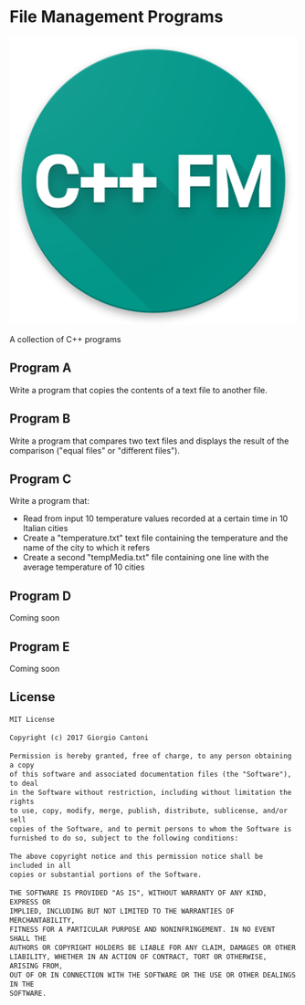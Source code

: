 # File Management Programs
<img src="https://github.com/folgore95/media/blob/master/fm.png"/>

A collection of C++ programs

## Program A

Write a program that copies the contents of a text file to another file.

## Program B

Write a program that compares two text files and displays the result of the comparison ("equal files" or
"different files").

## Program C

Write a program that:
- Read from input 10 temperature values recorded at a certain time in 10 Italian cities
- Create a "temperature.txt" text file containing the temperature and the name of the city to which it refers
- Create a second "tempMedia.txt" file containing one line with the average temperature of 10 cities

## Program D

Coming soon

## Program E

Coming soon

## License

    MIT License

    Copyright (c) 2017 Giorgio Cantoni

    Permission is hereby granted, free of charge, to any person obtaining a copy
    of this software and associated documentation files (the "Software"), to deal
    in the Software without restriction, including without limitation the rights
    to use, copy, modify, merge, publish, distribute, sublicense, and/or sell
    copies of the Software, and to permit persons to whom the Software is
    furnished to do so, subject to the following conditions:

    The above copyright notice and this permission notice shall be included in all
    copies or substantial portions of the Software.

    THE SOFTWARE IS PROVIDED "AS IS", WITHOUT WARRANTY OF ANY KIND, EXPRESS OR
    IMPLIED, INCLUDING BUT NOT LIMITED TO THE WARRANTIES OF MERCHANTABILITY,
    FITNESS FOR A PARTICULAR PURPOSE AND NONINFRINGEMENT. IN NO EVENT SHALL THE
    AUTHORS OR COPYRIGHT HOLDERS BE LIABLE FOR ANY CLAIM, DAMAGES OR OTHER
    LIABILITY, WHETHER IN AN ACTION OF CONTRACT, TORT OR OTHERWISE, ARISING FROM,
    OUT OF OR IN CONNECTION WITH THE SOFTWARE OR THE USE OR OTHER DEALINGS IN THE
    SOFTWARE.

